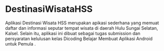 # DestinasiWisataHSS
Aplikasi Destinasi Wisata HSS merupakan apikasi sederhana yang memuat daftar dan informasi seputar tempat wisata di daerah Hulu Sungai Selatan, Kalsel. Selain itu, aplikasi ini dibuat sebagai tugas submission dan persyaratan kelulusan kelas Dicoding Belajar Membuat Aplikasi Android untuk Pemula .
